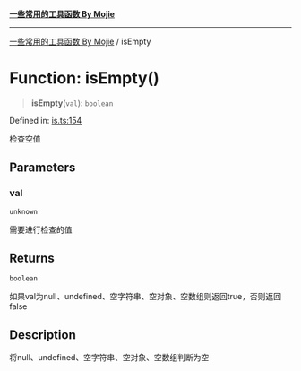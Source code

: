 [**一些常用的工具函数 By Mojie**](../README.md)

***

[一些常用的工具函数 By Mojie](../globals.md) / isEmpty

# Function: isEmpty()

> **isEmpty**(`val`): `boolean`

Defined in: [is.ts:154](https://github.com/mojiefong/utils/blob/835f9f080ca618c45c936acaa9a99d1df0257c97/src/is.ts#L154)

检查空值

## Parameters

### val

`unknown`

需要进行检查的值

## Returns

`boolean`

如果val为null、undefined、空字符串、空对象、空数组则返回true，否则返回false

## Description

将null、undefined、空字符串、空对象、空数组判断为空
